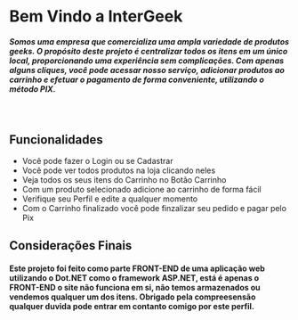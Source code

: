 <h1>Bem Vindo a InterGeek</h1>

<h5>Somos uma empresa que comercializa uma ampla variedade de produtos geeks. O propósito deste projeto é centralizar todos os itens em um único local, proporcionando uma experiência sem complicações. Com apenas alguns cliques, você pode acessar nosso serviço, adicionar produtos ao carrinho e efetuar o pagamento de forma conveniente, utilizando o método PIX.</h5>
<br>

<h2>Funcionalidades</h2>

* Você pode fazer o Login ou se Cadastrar
* Você pode ver todos produtos na loja clicando neles
* Veja todos os seus itens do Carrinho no Botão Carrinho
* Com um produto selecionado adicione ao carrinho de forma fácil
* Verifique seu Perfil e edite a qualquer momento
* Com o Carrinho finalizado você pode finzalizar seu pedido e pagar pelo Pix

<h2>Considerações Finais</h2>
<h4>
  Este projeto foi feito como parte FRONT-END de uma aplicação web utilizando o Dot.NET como o framework ASP.NET, está é apenas o FRONT-END o site não funciona em si, não temos armazenados ou vendemos qualquer um dos itens. Obrigado pela compreesensão qualquer duvida pode entrar em contanto comigo por este perfil.
</h4>
